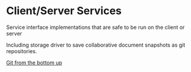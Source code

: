 # Client/Server Services

Service interface implementations that are safe to be run on the client or server

Including storage driver to save collaborative document snapshots as git repositories.

[Git from the bottom up](http://stefan.saasen.me/articles/git-clone-in-haskell-from-the-bottom-up/)
